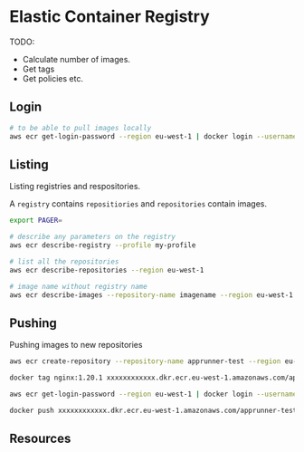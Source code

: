 # Elastic Container Registry

TODO:

* Calculate number of images.  
* Get tags
* Get policies etc. 

## Login

```sh
# to be able to pull images locally
aws ecr get-login-password --region eu-west-1 | docker login --username AWS --password-stdin "xxxxxxxxxxxx.dkr.ecr.eu-west-1.amazonaws.com"
```

## Listing

Listing registries and respositories.  

A `registry` contains `repositiories` and `repositories` contain images.  

```sh
export PAGER=

# describe any parameters on the registry
aws ecr describe-registry --profile my-profile 
```

```sh
# list all the repositories
aws ecr describe-repositories --region eu-west-1
```

```sh
# image name without registry name
aws ecr describe-images --repository-name imagename --region eu-west-1
```

## Pushing

Pushing images to new repositories  

```sh
aws ecr create-repository --repository-name apprunner-test --region eu-west-1

docker tag nginx:1.20.1 xxxxxxxxxxxx.dkr.ecr.eu-west-1.amazonaws.com/apprunner-test:nginx-1-20-1

aws ecr get-login-password --region eu-west-1 | docker login --username AWS --password-stdin "xxxxxxxxxxxx.dkr.ecr.eu-west-1.amazonaws.com"

docker push xxxxxxxxxxxx.dkr.ecr.eu-west-1.amazonaws.com/apprunner-test:nginx-1-20-1
```

## Resources 
